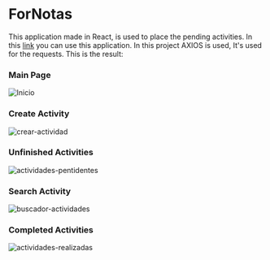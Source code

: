 # ForNotas
This application made in React, is used to place the pending activities.
In this [link](https://elianruiz99.github.io/ForNotas/) you can use this application. 
In this project AXIOS is used, It's used for the requests.
This is the result: 

### Main Page
![Inicio](https://user-images.githubusercontent.com/68518858/171739150-c18ec319-75ac-4b91-b42b-09c07cfaf24a.JPG)

### Create Activity
![crear-actividad](https://user-images.githubusercontent.com/68518858/171739437-9f8b5cef-82ac-438a-a9e0-bc38e857f3fc.JPG)

### Unfinished Activities
![actividades-pentidentes](https://user-images.githubusercontent.com/68518858/171739922-2fa110da-d05a-4969-a9c4-928240365ed4.JPG)

### Search Activity
![buscador-actividades](https://user-images.githubusercontent.com/68518858/171739647-59e0cfdd-1fee-4048-b75a-19f14c2787bc.JPG)


### Completed Activities

![actividades-realizadas](https://user-images.githubusercontent.com/68518858/171740134-d5da35b0-6924-45bd-a7d7-f50545621a37.JPG)